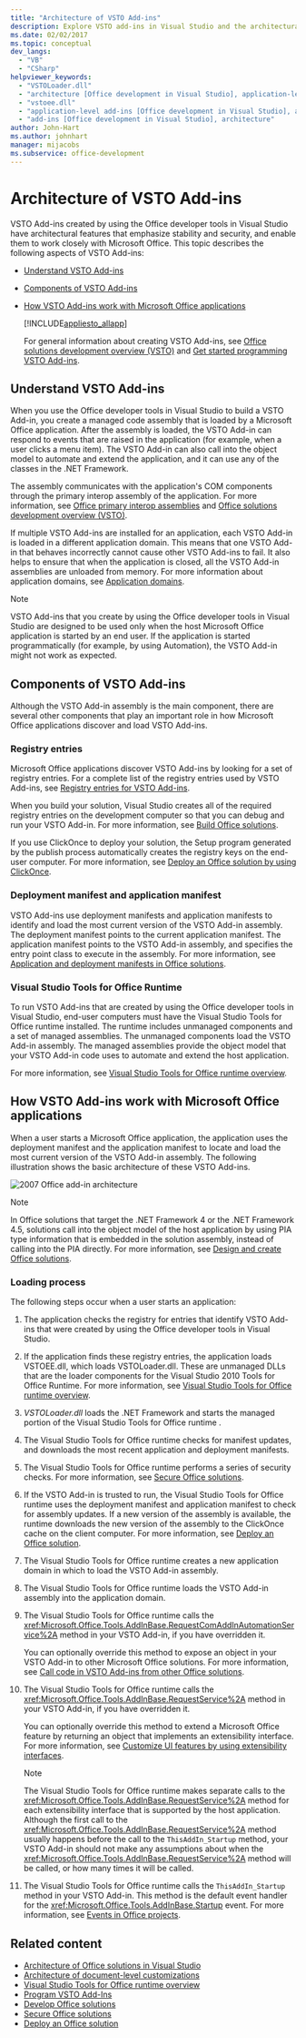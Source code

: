 ```yaml
---
title: "Architecture of VSTO Add-ins"
description: Explore VSTO add-ins in Visual Studio and the architectural features that emphasize stability and security, and enable them to work closely with Microsoft Office.
ms.date: 02/02/2017
ms.topic: conceptual
dev_langs:
  - "VB"
  - "CSharp"
helpviewer_keywords:
  - "VSTOLoader.dll"
  - "architecture [Office development in Visual Studio], application-level add-ins"
  - "vstoee.dll"
  - "application-level add-ins [Office development in Visual Studio], architecture"
  - "add-ins [Office development in Visual Studio], architecture"
author: John-Hart
ms.author: johnhart
manager: mijacobs
ms.subservice: office-development
---
```

# Architecture of VSTO Add-ins

  VSTO Add-ins created by using the Office developer tools in Visual Studio have architectural features that emphasize stability and security, and enable them to work closely with Microsoft Office. This topic describes the following aspects of VSTO Add-ins:

- [Understand VSTO Add-ins](#UnderstandingAddIns)

- [Components of VSTO Add-ins](#AddinComponents)

- [How VSTO Add-ins work with Microsoft Office applications](#HowAddinsWork)

  [!INCLUDE[appliesto_allapp](../vsto/includes/appliesto-allapp-md.md)]

  For general information about creating VSTO Add-ins, see [Office solutions development overview &#40;VSTO&#41;](../vsto/office-solutions-development-overview-vsto.md) and [Get started programming VSTO Add-ins](../vsto/getting-started-programming-vsto-add-ins.md).

## <a name="UnderstandingAddIns"></a> Understand VSTO Add-ins
 When you use the Office developer tools in Visual Studio to build a VSTO Add-in, you create a managed code assembly that is loaded by a Microsoft Office application. After the assembly is loaded, the VSTO Add-in can respond to events that are raised in the application (for example, when a user clicks a menu item). The VSTO Add-in can also call into the object model to automate and extend the application, and it can use any of the classes in the .NET Framework.

 The assembly communicates with the application's COM components through the primary interop assembly of the application. For more information, see [Office primary interop assemblies](../vsto/office-primary-interop-assemblies.md) and [Office solutions development overview &#40;VSTO&#41;](../vsto/office-solutions-development-overview-vsto.md).

 If multiple VSTO Add-ins are installed for an application, each VSTO Add-in is loaded in a different application domain. This means that one VSTO Add-in that behaves incorrectly cannot cause other VSTO Add-ins to fail. It also helps to ensure that when the application is closed, all the VSTO Add-in assemblies are unloaded from memory. For more information about application domains, see [Application domains](/dotnet/framework/app-domains/application-domains).

> [!NOTE]
> VSTO Add-ins that you create by using the Office developer tools in Visual Studio are designed to be used only when the host Microsoft Office application is started by an end user. If the application is started programmatically (for example, by using Automation), the VSTO Add-in might not work as expected.

## <a name="AddinComponents"></a> Components of VSTO Add-ins
 Although the VSTO Add-in assembly is the main component, there are several other components that play an important role in how Microsoft Office applications discover and load VSTO Add-ins.

### Registry entries
 Microsoft Office applications discover VSTO Add-ins by looking for a set of registry entries. For a complete list of the registry entries used by VSTO Add-ins, see [Registry entries for VSTO Add-ins](../vsto/registry-entries-for-vsto-add-ins.md).

 When you build your solution, Visual Studio creates all of the required registry entries on the development computer so that you can debug and run your VSTO Add-in. For more information, see [Build Office solutions](../vsto/building-office-solutions.md).

 If you use ClickOnce to deploy your solution, the Setup program generated by the publish process automatically creates the registry keys on the end-user computer. For more information, see [Deploy an Office solution by using ClickOnce](../vsto/deploying-an-office-solution-by-using-clickonce.md).

### Deployment manifest and application manifest
 VSTO Add-ins use deployment manifests and application manifests to identify and load the most current version of the VSTO Add-in assembly. The deployment manifest points to the current application manifest. The application manifest points to the VSTO Add-in assembly, and specifies the entry point class to execute in the assembly. For more information, see [Application and deployment manifests in Office solutions](../vsto/application-and-deployment-manifests-in-office-solutions.md).

### Visual Studio Tools for Office Runtime
 To run VSTO Add-ins that are created by using the Office developer tools in Visual Studio, end-user computers must have the  Visual Studio Tools for Office runtime  installed. The runtime includes unmanaged components and a set of managed assemblies. The unmanaged components load the VSTO Add-in assembly. The managed assemblies provide the object model that your VSTO Add-in code uses to automate and extend the host application.

 For more information, see [Visual Studio Tools for Office runtime overview](../vsto/visual-studio-tools-for-office-runtime-overview.md).

## <a name="HowAddinsWork"></a> How VSTO Add-ins work with Microsoft Office applications
 When a user starts a Microsoft Office application, the application uses the deployment manifest and the application manifest to locate and load the most current version of the VSTO Add-in assembly. The following illustration shows the basic architecture of these VSTO Add-ins.

 ![2007 Office add-in architecture](../vsto/media/office07addin.png "2007 Office add-in architecture")

> [!NOTE]
> In Office solutions that target the .NET Framework 4 or the .NET Framework 4.5, solutions call into the object model of the host application by using PIA type information that is embedded in the solution assembly, instead of calling into the PIA directly. For more information, see [Design and create Office solutions](../vsto/designing-and-creating-office-solutions.md).

### Loading process
 The following steps occur when a user starts an application:

1. The application checks the registry for entries that identify VSTO Add-ins that were created by using the Office developer tools in Visual Studio.

2. If the application finds these registry entries, the application loads VSTOEE.dll, which loads VSTOLoader.dll. These are unmanaged DLLs that are the loader components for the Visual Studio 2010 Tools for Office Runtime. For more information, see [Visual Studio Tools for Office runtime overview](../vsto/visual-studio-tools-for-office-runtime-overview.md).

3. *VSTOLoader.dll* loads the .NET Framework and starts the managed portion of the  Visual Studio Tools for Office runtime .

4. The  Visual Studio Tools for Office runtime  checks for manifest updates, and downloads the most recent application and deployment manifests.

5. The  Visual Studio Tools for Office runtime  performs a series of security checks. For more information, see [Secure Office solutions](../vsto/securing-office-solutions.md).

6. If the VSTO Add-in is trusted to run, the  Visual Studio Tools for Office runtime  uses the deployment manifest and application manifest to check for assembly updates. If a new version of the assembly is available, the runtime downloads the new version of the assembly to the ClickOnce cache on the client computer. For more information, see [Deploy an Office solution](../vsto/deploying-an-office-solution.md).

7. The  Visual Studio Tools for Office runtime  creates a new application domain in which to load the VSTO Add-in assembly.

8. The  Visual Studio Tools for Office runtime  loads the VSTO Add-in assembly into the application domain.

9. The  Visual Studio Tools for Office runtime  calls the <xref:Microsoft.Office.Tools.AddInBase.RequestComAddInAutomationService%2A> method in your VSTO Add-in, if you have overridden it.

     You can optionally override this method to expose an object in your VSTO Add-in to other Microsoft Office solutions. For more information, see [Call code in VSTO Add-ins from other Office solutions](../vsto/calling-code-in-vsto-add-ins-from-other-office-solutions.md).

10. The  Visual Studio Tools for Office runtime  calls the <xref:Microsoft.Office.Tools.AddInBase.RequestService%2A> method in your VSTO Add-in, if you have overridden it.

     You can optionally override this method to extend a Microsoft Office feature by returning an object that implements an extensibility interface. For more information, see [Customize UI features by using extensibility interfaces](../vsto/customizing-ui-features-by-using-extensibility-interfaces.md).

    > [!NOTE]
    > The  Visual Studio Tools for Office runtime  makes separate calls to the <xref:Microsoft.Office.Tools.AddInBase.RequestService%2A> method for each extensibility interface that is supported by the host application. Although the first call to the <xref:Microsoft.Office.Tools.AddInBase.RequestService%2A> method usually happens before the call to the `ThisAddIn_Startup` method, your VSTO Add-in should not make any assumptions about when the <xref:Microsoft.Office.Tools.AddInBase.RequestService%2A> method will be called, or how many times it will be called.

11. The  Visual Studio Tools for Office runtime  calls the `ThisAddIn_Startup` method in your VSTO Add-in. This method is the default event handler for the <xref:Microsoft.Office.Tools.AddInBase.Startup> event. For more information, see [Events in Office projects](../vsto/events-in-office-projects.md).

## Related content
- [Architecture of Office solutions in Visual Studio](../vsto/architecture-of-office-solutions-in-visual-studio.md)
- [Architecture of document-level customizations](../vsto/architecture-of-document-level-customizations.md)
- [Visual Studio Tools for Office runtime overview](../vsto/visual-studio-tools-for-office-runtime-overview.md)
- [Program VSTO Add-Ins](../vsto/programming-vsto-add-ins.md)
- [Develop Office solutions](../vsto/developing-office-solutions.md)
- [Secure Office solutions](../vsto/securing-office-solutions.md)
- [Deploy an Office solution](../vsto/deploying-an-office-solution.md)
